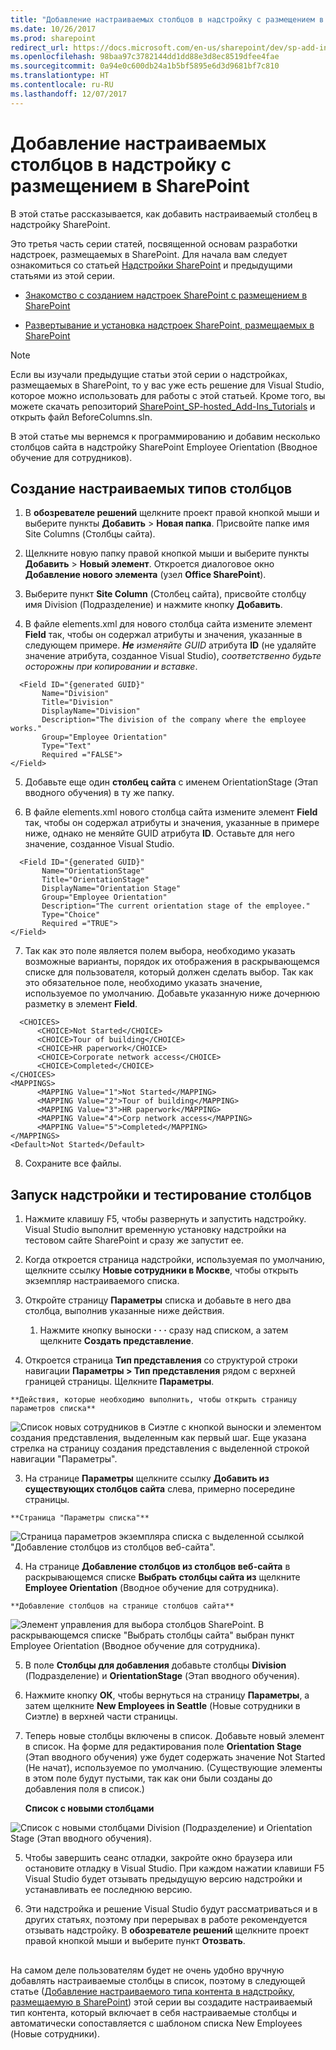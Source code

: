 ```yaml
---
title: "Добавление настраиваемых столбцов в надстройку с размещением в SharePoint"
ms.date: 10/26/2017
ms.prod: sharepoint
redirect_url: https://docs.microsoft.com/en-us/sharepoint/dev/sp-add-ins/add-custom-columns-to-a-sharepoint-hosted-sharepoint-add-in/
ms.openlocfilehash: 98baa97c3782144dd1dd88e3d8ec8519dfee4fae
ms.sourcegitcommit: 0a94e0c600db24a1b5bf5895e6d3d9681bf7c810
ms.translationtype: HT
ms.contentlocale: ru-RU
ms.lasthandoff: 12/07/2017
---
```

# <a name="add-custom-columns-to-a-sharepoint-hostedsharepoint-add-in"></a>Добавление настраиваемых столбцов в надстройку с размещением в SharePoint
В этой статье рассказывается, как добавить настраиваемый столбец в надстройку SharePoint.

Это третья часть серии статей, посвященной основам разработки надстроек, размещаемых в SharePoint. Для начала вам следует ознакомиться со статьей [Надстройки SharePoint](sharepoint-add-ins.md) и предыдущими статьями из этой серии.
 

-  [Знакомство с созданием надстроек SharePoint с размещением в SharePoint](get-started-creating-sharepoint-hosted-sharepoint-add-ins.md)
    
 
-  [Развертывание и установка надстроек SharePoint, размещаемых в SharePoint](deploy-and-install-a-sharepoint-hosted-sharepoint-add-in.md)
    
 

> [!NOTE] 
> Если вы изучали предыдущие статьи этой серии о надстройках, размещаемых в SharePoint, то у вас уже есть решение для Visual Studio, которое можно использовать для работы с этой статьей. Кроме того, вы можете скачать репозиторий [SharePoint_SP-hosted_Add-Ins_Tutorials](https://github.com/OfficeDev/SharePoint_SP-hosted_Add-Ins_Tutorials) и открыть файл BeforeColumns.sln.
 

В этой статье мы вернемся к программированию и добавим несколько столбцов сайта в надстройку SharePoint Employee Orientation (Вводное обучение для сотрудников).
 

## <a name="create-custom-column-types"></a>Создание настраиваемых типов столбцов


 

 

1. В **обозревателе решений** щелкните проект правой кнопкой мыши и выберите пункты **Добавить** > **Новая папка**. Присвойте папке имя Site Columns (Столбцы сайта).
    
 
2. Щелкните новую папку правой кнопкой мыши и выберите пункты **Добавить** > **Новый элемент**. Откроется диалоговое окно **Добавление нового элемента** (узел **Office SharePoint**).
    
 
3. Выберите пункт **Site Column** (Столбец сайта), присвойте столбцу имя Division (Подразделение) и нажмите кнопку **Добавить**.
    
 
4. В файле elements.xml для нового столбца сайта измените элемент **Field** так, чтобы он содержал атрибуты и значения, указанные в следующем примере. ***Не** изменяйте GUID* атрибута **ID** (не удаляйте значение атрибута, созданное Visual Studio), *соответственно будьте осторожны при копировании и вставке*.
    
```
  <Field ID="{generated GUID}" 
       Name="Division" 
       Title="Division" 
       DisplayName="Division" 
       Description="The division of the company where the employee works." 
       Group="Employee Orientation" 
       Type="Text" 
       Required ="FALSE">
</Field>
```

5. Добавьте еще один **столбец сайта** c именем OrientationStage (Этап вводного обучения) в ту же папку.
    
 
6. В файле elements.xml нового столбца сайта измените элемент **Field** так, чтобы он содержал атрибуты и значения, указанные в примере ниже, однако не меняйте GUID атрибута **ID**. Оставьте для него значение, созданное Visual Studio.
    
```
  <Field ID="{generated GUID}" 
       Name="OrientationStage" 
       Title="OrientationStage"
       DisplayName="Orientation Stage" 
       Group="Employee Orientation" 
       Description="The current orientation stage of the employee." 
       Type="Choice"
       Required ="TRUE">
</Field>
```

7. Так как это поле является полем выбора, необходимо указать возможные варианты, порядок их отображения в раскрывающемся списке для пользователя, который должен сделать выбор. Так как это обязательное поле, необходимо указать значение, используемое по умолчанию. Добавьте указанную ниже дочернюю разметку в элемент **Field**.
    
```
  <CHOICES>
      <CHOICE>Not Started</CHOICE>
      <CHOICE>Tour of building</CHOICE>
      <CHOICE>HR paperwork</CHOICE>
      <CHOICE>Corporate network access</CHOICE>
      <CHOICE>Completed</CHOICE>
</CHOICES>
<MAPPINGS>
      <MAPPING Value="1">Not Started</MAPPING>
      <MAPPING Value="2">Tour of building</MAPPING>
      <MAPPING Value="3">HR paperwork</MAPPING>
      <MAPPING Value="4">Corp network access</MAPPING>
      <MAPPING Value="5">Completed</MAPPING>
</MAPPINGS>
<Default>Not Started</Default>
```

8. Сохраните все файлы.
    
 

## <a name="run-the-add-in-and-test-the-columns"></a>Запуск надстройки и тестирование столбцов


 

 

1. Нажмите клавишу F5, чтобы развернуть и запустить надстройку. Visual Studio выполнит временную установку надстройки на тестовом сайте SharePoint и сразу же запустит ее. 
    
 
2. Когда откроется страница надстройки, используемая по умолчанию, щелкните ссылку **Новые сотрудники в Москве**, чтобы открыть экземпляр настраиваемого списка.
    
 
3. Откройте страницу **Параметры** списка и добавьте в него два столбца, выполнив указанные ниже действия.
    
      1. Нажмите кнопку выноски **· · ·** сразу над списком, а затем щелкните **Создать представление**.
    
 
  2. Откроется страница **Тип представления** со структурой строки навигации **Параметры > Тип представления** рядом с верхней границей страницы. Щелкните **Параметры**.
    
    **Действия, которые необходимо выполнить, чтобы открыть страницу параметров списка**

 

  ![Список новых сотрудников в Сиэтле с кнопкой выноски и элементом создания представления, выделенным как первый шаг. Еще указана стрелка на страницу создания представления с выделенной строкой навигации "Параметры".](../images/6c119cae-adf8-42ff-9890-f3aa1e11719d.png)
 

    
    
 
  3. На странице **Параметры** щелкните ссылку **Добавить из существующих столбцов сайта** слева, примерно посередине страницы.
    
    **Страница "Параметры списка"**

 

  ![Страница параметров экземпляра списка с выделенной ссылкой "Добавление столбцов из столбцов веб-сайта".](../images/a8698b77-b9d2-40f6-89f6-ccc3c6e06073.png)
 

    
    
 
  4. На странице **Добавление столбцов из столбцов веб-сайта** в раскрывающемся списке **Выбрать столбцы сайта из** щелкните **Employee Orientation** (Вводное обучение для сотрудника).
    
    **Добавление столбцов на странице столбцов сайта**

 

  ![Элемент управления для выбора столбцов SharePoint. В раскрывающемся списке "Выбрать столбцы сайта" выбран пункт Employee Orientation (Вводное обучение для сотрудника).](../images/3b33c622-c52a-45fd-8ea1-d7f307539753.png)
 

    
    
 
  5. В поле **Столбцы для добавления** добавьте столбцы **Division** (Подразделение) и **OrientationStage** (Этап вводного обучения).
    
 
  6. Нажмите кнопку **ОК**, чтобы вернуться на страницу **Параметры**, а затем щелкните **New Employees in Seattle** (Новые сотрудники в Сиэтле) в верхней части страницы.
    
 
4. Теперь новые столбцы включены в список. Добавьте новый элемент в список. На форме для редактирования поле **Orientation Stage** (Этап вводного обучения) уже будет содержать значение Not Started (Не начат), используемое по умолчанию. (Существующие элементы в этом поле будут пустыми, так как они были созданы до добавления поля в список.)
    
    **Список с новыми столбцами**

 

  ![Список с новыми столбцами Division (Подразделение) и Orientation Stage (Этап вводного обучения).](../images/d4e17424-c06b-4635-aab8-4912cee5fe35.png)
 

    
    
 
5. Чтобы завершить сеанс отладки, закройте окно браузера или остановите отладку в Visual Studio. При каждом нажатии клавиши F5 Visual Studio будет отзывать предыдущую версию надстройки и устанавливать ее последнюю версию.
    
 
6. Эти надстройка и решение Visual Studio будут рассматриваться и в других статьях, поэтому при перерывах в работе рекомендуется отзывать надстройку. В **обозревателе решений** щелкните проект правой кнопкой мыши и выберите пункт **Отозвать**.
    
 

## 
<a name="Nextsteps"> </a>

На самом деле пользователям будет не очень удобно вручную добавлять настраиваемые столбцы в список, поэтому в следующей статье ([Добавление настраиваемого типа контента в надстройку, размещаемую в SharePoint](add-a-custom-content-type-to-a-sharepoint-hostedsharepoint-add-in.md)) этой серии вы создадите настраиваемый тип контента, который включает в себя настраиваемые столбцы и автоматически сопоставляется с шаблоном списка New Employees (Новые сотрудники). 
 

 

